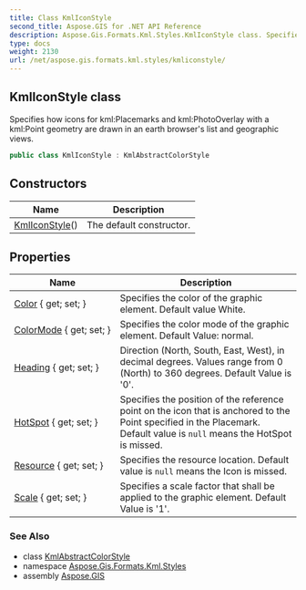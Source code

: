 ```yaml
---
title: Class KmlIconStyle
second_title: Aspose.GIS for .NET API Reference
description: Aspose.Gis.Formats.Kml.Styles.KmlIconStyle class. Specifies how icons for kmlPlacemarks and kmlPhotoOverlay with a kmlPoint geometry are drawn in an earth browsers list and geographic views
type: docs
weight: 2130
url: /net/aspose.gis.formats.kml.styles/kmliconstyle/
---
```

## KmlIconStyle class

Specifies how icons for kml:Placemarks and kml:PhotoOverlay with a kml:Point geometry are drawn in an earth browser's list and geographic views.

```csharp
public class KmlIconStyle : KmlAbstractColorStyle
```

## Constructors

| Name | Description |
| --- | --- |
| [KmlIconStyle](kmliconstyle/)() | The default constructor. |

## Properties

| Name | Description |
| --- | --- |
| [Color](../../aspose.gis.formats.kml.styles/kmlabstractcolorstyle/color/) { get; set; } | Specifies the color of the graphic element. Default value White. |
| [ColorMode](../../aspose.gis.formats.kml.styles/kmlabstractcolorstyle/colormode/) { get; set; } | Specifies the color mode of the graphic element. Default Value: normal. |
| [Heading](../../aspose.gis.formats.kml.styles/kmliconstyle/heading/) { get; set; } | Direction (North, South, East, West), in decimal degrees. Values range from 0 (North) to 360 degrees. Default Value is '0'. |
| [HotSpot](../../aspose.gis.formats.kml.styles/kmliconstyle/hotspot/) { get; set; } | Specifies the position of the reference point on the icon that is anchored to the Point specified in the Placemark. Default value is `null` means the HotSpot is missed. |
| [Resource](../../aspose.gis.formats.kml.styles/kmliconstyle/resource/) { get; set; } | Specifies the resource location. Default value is `null` means the Icon is missed. |
| [Scale](../../aspose.gis.formats.kml.styles/kmliconstyle/scale/) { get; set; } | Specifies a scale factor that shall be applied to the graphic element. Default Value is '1'. |

### See Also

* class [KmlAbstractColorStyle](../kmlabstractcolorstyle/)
* namespace [Aspose.Gis.Formats.Kml.Styles](../../aspose.gis.formats.kml.styles/)
* assembly [Aspose.GIS](../../)



